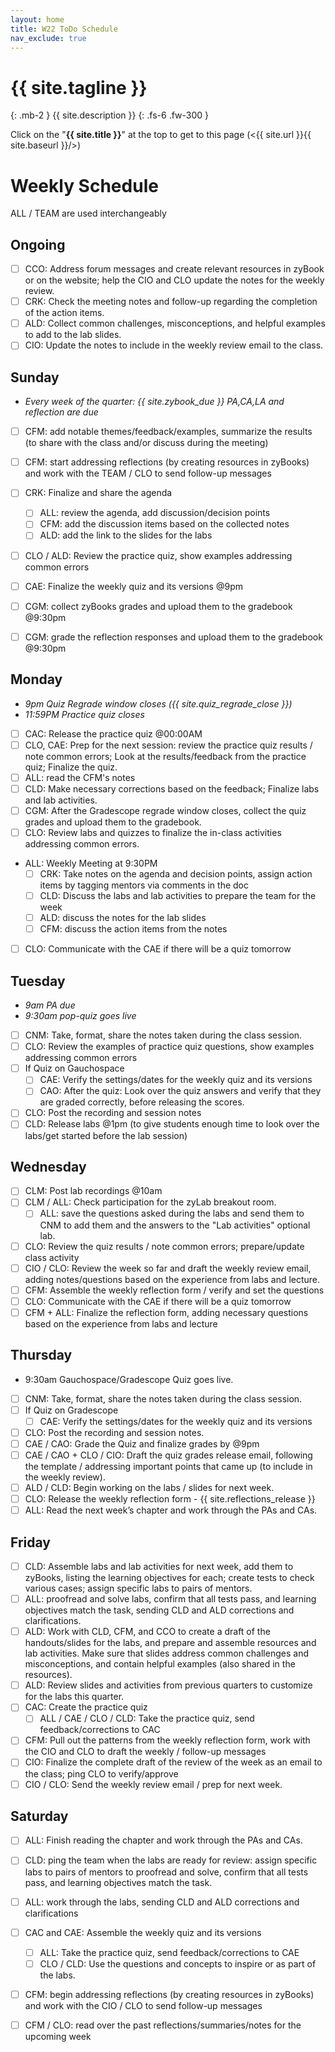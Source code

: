 ```yaml
---
layout: home
title: W22 ToDo Schedule
nav_exclude: true
---
```


# {{ site.tagline }}
{: .mb-2 }
{{ site.description }}
{: .fs-6 .fw-300 }

Click on the "**{{ site.title }}**" at the top to get to this page (<{{ site.url }}{{ site.baseurl }}/>)

# Weekly Schedule

ALL / TEAM are used interchangeably

## Ongoing
- [ ] CCO: Address forum messages and create relevant resources in zyBook or on the website; help the CIO and CLO update the notes for the weekly review.
- [ ] CRK: Check the meeting notes and follow-up regarding the completion of the action items.
- [ ] ALD: Collect common challenges, misconceptions, and helpful examples to add to the lab slides.
- [ ] CIO: Update the notes to include in the weekly review email to the class.

## Sunday
* _Every week of the quarter: {{ site.zybook_due }} PA,CA,LA and reflection are due_

- [ ] CFM: add notable themes/feedback/examples, summarize the results (to share with the class and/or discuss during the meeting)
- [ ] CFM: start addressing reflections (by creating resources in zyBooks) and work with the TEAM / CLO to send follow-up messages
- [ ] CRK: Finalize and share the agenda
  - [ ] ALL: review the agenda, add discussion/decision points
  - [ ] CFM: add the discussion items based on the collected notes
  - [ ] ALD: add the link to the slides for the labs
- [ ] CLO / ALD: Review the practice quiz, show examples addressing common errors
- [ ] CAE: Finalize the weekly quiz and its versions @9pm
- [ ] CGM: collect zyBooks grades and upload them to the gradebook @9:30pm
- [ ] CGM: grade the reflection responses and upload them to the gradebook @9:30pm


## Monday
* _9pm Quiz Regrade window closes ({{ site.quiz_regrade_close }})_
* _11:59PM Practice quiz closes_

- [ ] CAC: Release the practice quiz @00:00AM
- [ ] CLO, CAE: Prep for the next session: review the practice quiz results / note common errors; Look at the results/feedback from the practice quiz; Finalize the quiz.
- [ ] ALL: read the CFM's notes
- [ ] CLD: Make necessary corrections based on the feedback; Finalize labs and lab activities.
- [ ] CGM: After the Gradescope regrade window closes, collect the quiz grades and upload them to the gradebook.
- [ ] CLO: Review labs and quizzes to finalize the in-class activities addressing common errors.
- ALL: Weekly Meeting at 9:30PM
    - [ ] CRK: Take notes on the agenda and decision points, assign action items by tagging mentors via comments in the doc
    - [ ] CLD: Discuss the labs and lab activities to prepare the team for the week
    - [ ] ALD: discuss the notes for the lab slides 
    - [ ] CFM: discuss the action items from the notes
- [ ] CLO: Communicate with the CAE if there will be a quiz tomorrow

## Tuesday
* _9am PA due_
* _9:30am pop-quiz goes live_

- [ ] CNM: Take, format, share the notes taken during the class session.
- [ ] CLO: Review the examples of practice quiz questions, show examples addressing common errors
- [ ] If Quiz on Gauchospace
    - [ ] CAE: Verify the settings/dates for the weekly quiz and its versions
    - [ ] CAO: After the quiz: Look over the quiz answers and verify that they are graded correctly, before releasing the scores.
- [ ] CLO: Post the recording and session notes
- [ ] CLD: Release labs @1pm (to give students enough time to look over the labs/get started before the lab session)

## Wednesday
- [ ] CLM: Post lab recordings @10am
- [ ] CLM / ALL: Check participation for the zyLab breakout room.
    - [ ] ALL: save the questions asked during the labs and send them to CNM to add them and the answers to the "Lab activities" optional lab.
- [ ] CLO: Review the quiz results / note common errors; prepare/update class activity
- [ ] CIO / CLO: Review the week so far and draft the weekly review email, adding notes/questions based on the experience from labs and lecture.
- [ ] CFM: Assemble the weekly reflection form / verify and set the questions
- [ ] CLO: Communicate with the CAE if there will be a quiz tomorrow
- [ ] CFM + ALL: Finalize the reflection form, adding necessary questions based on the experience from labs and lecture

## Thursday
* 9:30am Gauchospace/Gradescope Quiz goes live.

- [ ] CNM: Take, format, share the notes taken during the class session.
- [ ] If Quiz on Gradescope
    - [ ] CAE: Verify the settings/dates for the weekly quiz and its versions
- [ ] CLO: Post the recording and session notes.
- [ ] CAE / CAO: Grade the Quiz and finalize grades by @9pm
- [ ] CAE / CAO + CLO / CIO: Draft the quiz grades release email, following the template / addressing important points that came up (to include in the weekly review).
- [ ] ALD / CLD: Begin working on the labs / slides for next week.
- [ ] CLO: Release the weekly reflection form - {{ site.reflections_release }}
- [ ] ALL: Read the next week’s chapter and work through the PAs and CAs.

## Friday
- [ ] CLD: Assemble labs and lab activities for next week, add them to zyBooks, listing the learning objectives for each; create tests to check various cases; assign specific labs to pairs of mentors.
- [ ] ALL: proofread and solve labs, confirm that all tests pass, and learning objectives match the task, sending CLD and ALD corrections and clarifications.
- [ ] ALD: Work with CLD, CFM, and CCO to create a draft of the handouts/slides for the labs, and prepare and assemble resources and lab activities. Make sure that slides address common challenges and misconceptions, and contain helpful examples (also shared in the resources).
- [ ] ALD: Review slides and activities from previous quarters to customize for the labs this quarter.
- [ ] CAC: Create the practice quiz
    - [ ] ALL / CAE / CLO / CLD: Take the practice quiz, send feedback/corrections to CAC
- [ ] CFM: Pull out the patterns from the weekly reflection form, work with the CIO and CLO to draft the weekly / follow-up messages
- [ ] CIO: Finalize the complete draft of the review of the week as an email to the class; ping CLO to verify/approve
- [ ] CIO / CLO: Send the weekly review email / prep for next week.

## Saturday
- [ ] ALL: Finish reading the chapter and work through the PAs and CAs.
- [ ] CLD: ping the team when the labs are ready for review: assign specific labs to pairs of mentors to proofread and solve, confirm that all tests pass, and learning objectives match the task.
- [ ] ALL: work through the labs, sending CLD and ALD corrections and clarifications
- [ ] CAC and CAE: Assemble the weekly quiz and its versions
    - [ ] ALL: Take the practice quiz, send feedback/corrections to CAE
    - [ ] CLO / CLD: Use the questions and concepts to inspire or as part of the labs.
- [ ] CFM: begin addressing reflections (by creating resources in zyBooks) and work with the CIO / CLO to send follow-up messages
- [ ] CFM / CLO: read over the past reflections/summaries/notes for the upcoming week


